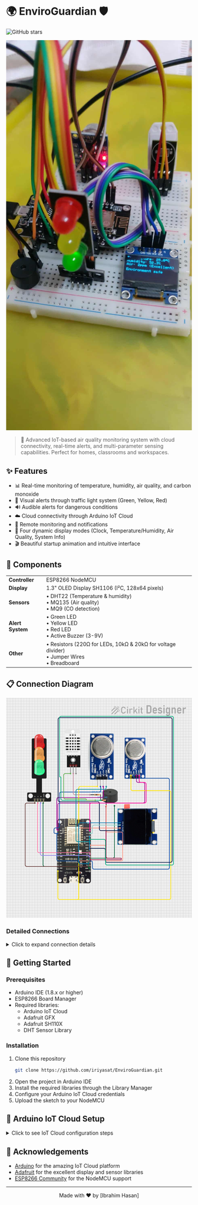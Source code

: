 # 🌍 EnviroGuardian 🛡️

![GitHub stars](https://img.shields.io/github/stars/iriyasat/EnviroGuardian?style=social)
<p align="center">
  <img src="EnviroGuardian%20Hardware%20setup.jpg" alt="EnviroGuardian Device" width="600"/>
</p>

> 🌿 Advanced IoT-based air quality monitoring system with cloud connectivity, real-time alerts, and multi-parameter sensing capabilities. Perfect for homes, classrooms and workspaces.

## ✨ Features

- 📊 Real-time monitoring of temperature, humidity, air quality, and carbon monoxide
- 🚦 Visual alerts through traffic light system (Green, Yellow, Red)
- 🔊 Audible alerts for dangerous conditions
- ☁️ Cloud connectivity through Arduino IoT Cloud
- 📱 Remote monitoring and notifications
- 🔄 Four dynamic display modes (Clock, Temperature/Humidity, Air Quality, System Info)
- 🎬 Beautiful startup animation and intuitive interface

## 🔧 Components

<table>
  <tr>
    <td><b>Controller</b></td>
    <td>ESP8266 NodeMCU</td>
  </tr>
  <tr>
    <td><b>Display</b></td>
    <td>1.3" OLED Display SH1106 (I²C, 128x64 pixels)</td>
  </tr>
  <tr>
    <td><b>Sensors</b></td>
    <td>
      • DHT22 (Temperature & humidity)<br>
      • MQ135 (Air quality)<br>
      • MQ9 (CO detection)
    </td>
  </tr>
  <tr>
    <td><b>Alert System</b></td>
    <td>
      • Green LED<br>
      • Yellow LED<br>
      • Red LED<br>
      • Active Buzzer (3-9V)
    </td>
  </tr>
  <tr>
    <td><b>Other</b></td>
    <td>
      • Resistors (220Ω for LEDs, 10kΩ & 20kΩ for voltage divider)<br>
      • Jumper Wires<br>
      • Breadboard
    </td>
  </tr>
</table>

## 📋 Connection Diagram

<p align="center">
  <img src="EnviroGuardian%20Circuit%20Diagram.png" alt="Circuit Diagram" width="700"/>
</p>

### Detailed Connections

<details>
<summary>Click to expand connection details</summary>

```
OLED Display:
- VCC → 3.3V on NodeMCU
- GND → GND on NodeMCU
- SCL → D1 (GPIO 5) on NodeMCU
- SDA → D2 (GPIO 4) on NodeMCU

DHT22 Sensor:
- VCC → 3.3V on NodeMCU
- GND → GND on NodeMCU
- DATA → D3 (GPIO 0) on NodeMCU

MQ135 Gas Sensor:
- VCC → 5V on NodeMCU
- GND → GND on NodeMCU
- AO → A0 on NodeMCU (Analog input)
- DO → D4 (GPIO 2) on NodeMCU (Digital output)

MQ9 Gas Sensor:
- VCC → 5V on NodeMCU
- GND → GND on NodeMCU
- AO → A0 on NodeMCU (Analog input)
- DO → D0 (GPIO 16) on NodeMCU (Digital output)

Alert System:
- Green LED → D5 (GPIO 14) on NodeMCU (with 220Ω resistor)
- Yellow LED → D6 (GPIO 12) on NodeMCU (with 220Ω resistor)
- Red LED → D7 (GPIO 13) on NodeMCU (with 220Ω resistor)
- Buzzer → D8 (GPIO 15) on NodeMCU
```
</details>

## 🚀 Getting Started

### Prerequisites
- Arduino IDE (1.8.x or higher)
- ESP8266 Board Manager
- Required libraries:
  - Arduino IoT Cloud
  - Adafruit GFX
  - Adafruit SH110X
  - DHT Sensor Library

### Installation
1. Clone this repository
   ```bash
   git clone https://github.com/iriyasat/EnviroGuardian.git
   ```
2. Open the project in Arduino IDE
3. Install the required libraries through the Library Manager
4. Configure your Arduino IoT Cloud credentials
5. Upload the sketch to your NodeMCU

## 🔌 Arduino IoT Cloud Setup

<details>
<summary>Click to see IoT Cloud configuration steps</summary>

1. Create a new Thing in Arduino IoT Cloud
2. Add the following properties:
   - `airQualityStatus` (String)
   - `coStatus` (String)
   - `currentDate` (String)
   - `currentTime` (String)
   - `dayOfWeek` (String)
   - `humidStatus` (String)
   - `ipAddress` (String)
   - `systemUptime` (String)
   - `tempStatus` (String)
   - `wifiStatus` (String)
   - `humidity` (Float)
   - `temperature` (Float)
   - `airQuality` (Int)
   - `coDetected` (Bool)
3. Create a dashboard with widgets for each property
</details>


## 🙏 Acknowledgements

- [Arduino](https://www.arduino.cc/) for the amazing IoT Cloud platform
- [Adafruit](https://www.adafruit.com/) for the excellent display and sensor libraries
- [ESP8266 Community](https://github.com/esp8266/Arduino) for the NodeMCU support

---

<p align="center">
  Made with ❤️ by [Ibrahim Hasan]
</p>
